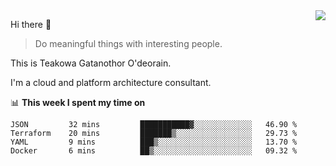 <img align="right" src="https://github-readme-stats.vercel.app/api?username=Teakowa&show_icons=true&icon_color=2f80ed&text_color=718096&bg_color=ffffff&hide_title=true" />

Hi there 👋

> Do meaningful things with interesting people.

This is Teakowa Gatanothor O'deorain.

I'm a cloud and platform architecture consultant.

📊 **This week I spent my time on**
<!--START_SECTION:waka-->
```text
JSON         32 mins         ███████████▓░░░░░░░░░░░░░   46.90 % 
Terraform    20 mins         ███████▒░░░░░░░░░░░░░░░░░   29.73 % 
YAML         9 mins          ███▒░░░░░░░░░░░░░░░░░░░░░   13.70 % 
Docker       6 mins          ██▒░░░░░░░░░░░░░░░░░░░░░░   09.32 % 
```
<!--END_SECTION:waka-->
